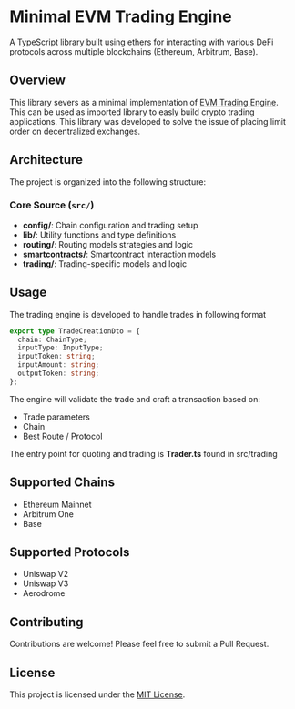 # Minimal EVM Trading Engine

A TypeScript library built using ethers for interacting with various DeFi protocols across multiple blockchains (Ethereum, Arbitrum, Base).

## Overview

This library severs as a minimal implementation of [EVM Trading Engine](https://github.com/woutersls/evm-trading-engine). This can be used as imported library to easly build crypto trading applications. This library was developed to solve the issue of placing limit order on decentralized exchanges.

## Architecture

The project is organized into the following structure:

### Core Source (`src/`)

- **config/**: Chain configuration and trading setup
- **lib/**: Utility functions and type definitions
- **routing/**: Routing models strategies and logic
- **smartcontracts/**: Smartcontract interaction models
- **trading/**: Trading-specific models and logic

## Usage

The trading engine is developed to handle trades in following format

```ts
export type TradeCreationDto = {
  chain: ChainType;
  inputType: InputType;
  inputToken: string;
  inputAmount: string;
  outputToken: string;
};
```

The engine will validate the trade and craft a transaction based on:

- Trade parameters
- Chain
- Best Route / Protocol

The entry point for quoting and trading is **Trader.ts** found in src/trading

## Supported Chains

- Ethereum Mainnet
- Arbitrum One
- Base

## Supported Protocols

- Uniswap V2
- Uniswap V3
- Aerodrome

## Contributing

Contributions are welcome! Please feel free to submit a Pull Request.

## License

This project is licensed under the [MIT License](LICENSE).
